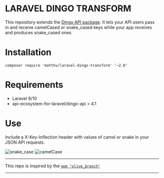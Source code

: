 LARAVEL DINGO TRANSFORM
=============

This repository extends the [Dingo API package](https://github.com/dingo/api).
It lets your API users pass in and receive camelCased or snake_cased keys while your app receives and produces snake_cased ones.


# Installation

```
composer require 'matthv/laravel-dingo-transform' '~2.0'
```

# Requirements

- Laravel 9/10
- api-ecosystem-for-laravel/dingo-api > 4.1

# Use

Include a X-Key-Inflection header with values of camel or snake in your JSON API requests.
  
![snake_case](https://i.imgur.com/2wn3FAA.png)
![camelCase](https://i.imgur.com/2PC3h8W.png)

___

This repo is inspired by the [```gem "olive_branch"```](https://github.com/vigetlabs/olive_branch)

---
